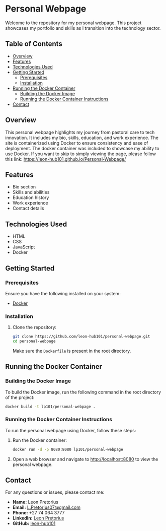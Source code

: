 # Personal Webpage

Welcome to the repository for my personal webpage. This project showcases my portfolio and skills as I transition into the technology sector.

## Table of Contents

- [Overview](#overview)
- [Features](#features)
- [Technologies Used](#technologies-used)
- [Getting Started](#getting-started)
  - [Prerequisites](#prerequisites)
  - [Installation](#installation)
- [Running the Docker Container](#running-the-docker-container)
  - [Building the Docker Image](#building-the-docker-image)
  - [Running the Docker Container Instructions](#running-the-docker-container-instructions)
- [Contact](#contact)

## Overview

This personal webpage highlights my journey from pastoral care to tech innovation. It includes my bio, skills, education, and work experience. The site is containerized using Docker to ensure consistency and ease of deployment.
The docker container was included to showcase my ability to use Docker.
If you want to skip to simply viewing the page, please follow this link: https://leon-hub101.github.io/Personal-Webpage/

## Features

- Bio section
- Skills and abilities
- Education history
- Work experience
- Contact details

## Technologies Used

- HTML
- CSS
- JavaScript
- Docker

## Getting Started

### Prerequisites

Ensure you have the following installed on your system:

- [Docker](https://www.docker.com/products/docker-desktop)

### Installation

1. Clone the repository:

   ```sh
   git clone https://github.com/leon-hub101/personal-webpage.git
   cd personal-webpage
   ```

   Make sure the `Dockerfile` is present in the root directory.

## Running the Docker Container

### Building the Docker Image

To build the Docker image, run the following command in the root directory of the project:

   ```sh
   docker build -t lp101/personal-webpage .
   ```

### Running the Docker Container Instructions

To run the personal webpage using Docker, follow these steps:

1. Run the Docker container:

   ```sh
   docker run -d -p 8080:8080 lp101/personal-webpage
   ```

2. Open a web browser and navigate to [http://localhost:8080](http://localhost:8080) to view the personal webpage.

## Contact

For any questions or issues, please contact me:

- **Name:** Leon Pretorius
- **Email:** [L.Pretorius07@gmail.com](mailto:L.Pretorius07@gmail.com)
- **Phone:** +27 74 064 3777
- **LinkedIn:** [Leon Pretorius](https://www.linkedin.com/in/leon-pretorius/)
- **GitHub:** [leon-hub101](https://github.com/leon-hub101)
